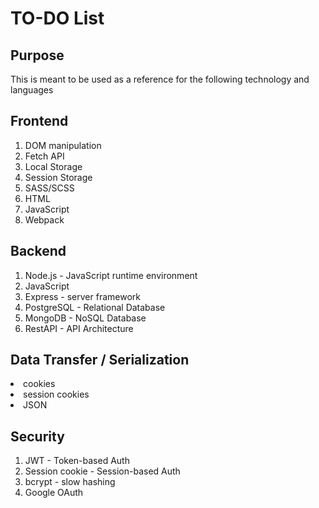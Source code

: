 # TO-DO List

## Purpose
This is meant to be used as a reference for the following technology and languages

<h2>Frontend</h2>
<ol>
    <li>DOM manipulation</li>
    <li>Fetch API</li>
    <li>Local Storage</li>
    <li>Session Storage</li>
    <li>SASS/SCSS</li>
    <li>HTML</li>
    <li>JavaScript</li>
    <li>Webpack</li>
</ol>

<h2>Backend</h2>
<ol>
    <li>Node.js - JavaScript runtime environment</li>
    <li>JavaScript</li>
    <li>Express - server framework</li>
    <li>PostgreSQL - Relational Database</li>
    <li>MongoDB - NoSQL Database</li>  
    <li>RestAPI - API Architecture</li> 
</ol>

<h2>Data Transfer / Serialization </h2>
<o1>
    <li>cookies</li>
    <li>session cookies</li>
    <li>JSON</li>
</ol>

<h2>Security</h2>
<ol>
    <li>JWT - Token-based Auth</li>
    <li>Session cookie - Session-based Auth</li>
    <li>bcrypt - slow hashing</li>
    <li>Google OAuth</li>
</ol>

